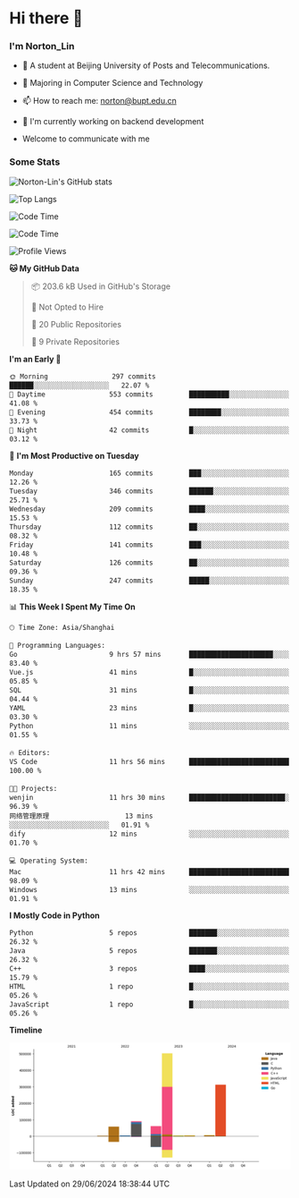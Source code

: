 
# Hi there 👋

### I'm Norton_Lin
- 🏫 A student at Beijing University of Posts and Telecommunications.
- 🌱 Majoring in Computer Science and Technology
- 📫 How to reach me: norton@bupt.edu.cn
- 🌱 I'm currently working on backend development

- Welcome to communicate with me

### Some Stats
![Norton-Lin's GitHub stats](https://github-readme-stats.vercel.app/api?username=Norton-Lin&count_private=true&show_icons=true&theme=radical)

![Top Langs](https://github-readme-stats.vercel.app/api/top-langs/?username=Norton-Lin&langs_count=10&layout=compact)

![Code Time](https://github-readme-stats.vercel.app/api/wakatime?username=Norton_Lin)

<!--START_SECTION:waka-->
![Code Time](http://img.shields.io/badge/Code%20Time-690%20hrs%2055%20mins-blue)

![Profile Views](http://img.shields.io/badge/Profile%20Views-0-blue)

**🐱 My GitHub Data** 

> 📦 203.6 kB Used in GitHub's Storage 
 > 
> 🚫 Not Opted to Hire
 > 
> 📜 20 Public Repositories 
 > 
> 🔑 9 Private Repositories 
 > 
**I'm an Early 🐤** 

```text
🌞 Morning                297 commits         ██████░░░░░░░░░░░░░░░░░░░   22.07 % 
🌆 Daytime                553 commits         ██████████░░░░░░░░░░░░░░░   41.08 % 
🌃 Evening                454 commits         ████████░░░░░░░░░░░░░░░░░   33.73 % 
🌙 Night                  42 commits          █░░░░░░░░░░░░░░░░░░░░░░░░   03.12 % 
```
📅 **I'm Most Productive on Tuesday** 

```text
Monday                   165 commits         ███░░░░░░░░░░░░░░░░░░░░░░   12.26 % 
Tuesday                  346 commits         ██████░░░░░░░░░░░░░░░░░░░   25.71 % 
Wednesday                209 commits         ████░░░░░░░░░░░░░░░░░░░░░   15.53 % 
Thursday                 112 commits         ██░░░░░░░░░░░░░░░░░░░░░░░   08.32 % 
Friday                   141 commits         ███░░░░░░░░░░░░░░░░░░░░░░   10.48 % 
Saturday                 126 commits         ██░░░░░░░░░░░░░░░░░░░░░░░   09.36 % 
Sunday                   247 commits         █████░░░░░░░░░░░░░░░░░░░░   18.35 % 
```


📊 **This Week I Spent My Time On** 

```text
🕑︎ Time Zone: Asia/Shanghai

💬 Programming Languages: 
Go                       9 hrs 57 mins       █████████████████████░░░░   83.40 % 
Vue.js                   41 mins             █░░░░░░░░░░░░░░░░░░░░░░░░   05.85 % 
SQL                      31 mins             █░░░░░░░░░░░░░░░░░░░░░░░░   04.44 % 
YAML                     23 mins             █░░░░░░░░░░░░░░░░░░░░░░░░   03.30 % 
Python                   11 mins             ░░░░░░░░░░░░░░░░░░░░░░░░░   01.55 % 

🔥 Editors: 
VS Code                  11 hrs 56 mins      █████████████████████████   100.00 % 

🐱‍💻 Projects: 
wenjin                   11 hrs 30 mins      ████████████████████████░   96.39 % 
网络管理原理                   13 mins             ░░░░░░░░░░░░░░░░░░░░░░░░░   01.91 % 
dify                     12 mins             ░░░░░░░░░░░░░░░░░░░░░░░░░   01.70 % 

💻 Operating System: 
Mac                      11 hrs 42 mins      █████████████████████████   98.09 % 
Windows                  13 mins             ░░░░░░░░░░░░░░░░░░░░░░░░░   01.91 % 
```

**I Mostly Code in Python** 

```text
Python                   5 repos             ███████░░░░░░░░░░░░░░░░░░   26.32 % 
Java                     5 repos             ███████░░░░░░░░░░░░░░░░░░   26.32 % 
C++                      3 repos             ████░░░░░░░░░░░░░░░░░░░░░   15.79 % 
HTML                     1 repo              █░░░░░░░░░░░░░░░░░░░░░░░░   05.26 % 
JavaScript               1 repo              █░░░░░░░░░░░░░░░░░░░░░░░░   05.26 % 
```



**Timeline**

![Lines of Code chart](https://raw.githubusercontent.com/Norton-Lin/Norton-Lin/main/assets/bar_graph.png)


 Last Updated on 29/06/2024 18:38:44 UTC
<!--END_SECTION:waka-->
